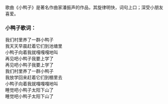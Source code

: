 

歌曲《小鸭子》是著名作曲家潘振声的作品，其旋律明快，词句上口；深受小朋友喜爱。  

### 小鸭子歌词：

我们村里养了一群小鸭子  
我天天早晨赶着它们到池塘里  
小鸭子向着我就嘎嘎嘎地叫  
再见吧小鸭子我要上学了  
再见吧小鸭子我要上学了  
我们村里养了一群小鸭子  
我放学回来赶着它们到棚里去  
小鸭子向着我就嘎嘎嘎地叫  
睡觉吧小鸭子太阳下山了  
睡觉吧小鸭子太阳下山了

